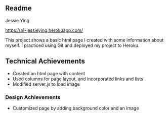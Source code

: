 Readme
---

Jessie Ying

https://a1-jessieying.herokuapp.com/

This project shows a basic html page I created with some information about myself. I practiced using Git and deployed my project to Heroku.

## Technical Achievements
- Created an html page with content
- Used columns for page layout, and incorporated links and lists
- Modified server.js to load image


### Design Achievements
- Customized page by adding background color and an image
